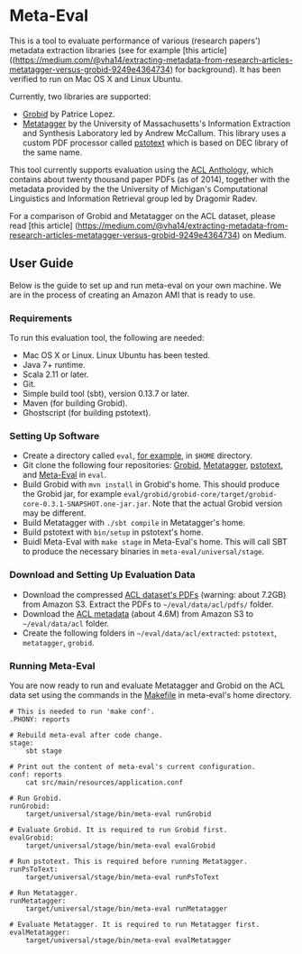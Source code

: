 # Meta-Eval

This is a tool to evaluate performance of various (research papers') metadata extraction
libraries (see for example [this article]((https://medium.com/@vha14/extracting-metadata-from-research-articles-metatagger-versus-grobid-9249e4364734) for background). It has been verified to run on Mac OS X and Linux Ubuntu.

Currently, two libraries are supported:

- [Grobid](https://github.com/kermitt2/grobid) by Patrice Lopez.
- [Metatagger](https://github.com/iesl/rexa1-metatagger) by the University of Massachusetts's Information Extraction and Synthesis Laboratory led by Andrew McCallum. This library uses a custom PDF processor called [pstotext](https://github.com/iesl/rexa1-pstotext) which is based on DEC library of the same name.

This tool currently supports evaluation using the [ACL Anthology](http://www.aclweb.org/anthology/), which contains about twenty thousand paper PDFs (as of 2014), together with the metadata provided by the the University of Michigan's Computational Linguistics and Information Retrieval group led by Dragomir Radev.

For a comparison of Grobid and Metatagger on the ACL dataset, please read [this article] (https://medium.com/@vha14/extracting-metadata-from-research-articles-metatagger-versus-grobid-9249e4364734) on Medium.

## User Guide

Below is the guide to set up and run meta-eval on your own machine. We are in the process of creating an Amazon AMI that is ready to use. 

### Requirements

To run this evaluation tool, the following are needed:

- Mac OS X or Linux. Linux Ubuntu has been tested.
- Java 7+ runtime.
- Scala 2.11 or later.
- Git.
- Simple build tool (sbt), version 0.13.7 or later.
- Maven (for building Grobid). 
- Ghostscript (for building pstotext).

### Setting Up Software

- Create a directory called `eval`, [for example](https://github.com/allenai/meta-eval/blob/master/src/main/resources/application.conf#L1), in `$HOME` directory. 
- Git clone the following four repositories: [Grobid](https://github.com/kermitt2/grobid), [Metatagger](https://github.com/iesl/rexa1-metatagger), [pstotext](https://github.com/iesl/rexa1-pstotext), and [Meta-Eval](https://github.com/allenai/meta-eval) in `eval`. 
- Build Grobid with `mvn install` in Grobid's home. This should produce the Grobid jar, for example `eval/grobid/grobid-core/target/grobid-core-0.3.1-SNAPSHOT.one-jar.jar`. Note that the actual Grobid version may be different. 
- Build Metatagger with `./sbt compile` in Metatagger's home.
- Build pstotext with `bin/setup` in pstotext's home. 
- Buidl Meta-Eval with `make stage` in Meta-Eval's home. This will call SBT to produce the necessary binaries in `meta-eval/universal/stage`.

### Download and Setting Up Evaluation Data

- Download the compressed [ACL dataset's PDFs](https://s3-us-west-2.amazonaws.com/ai2-s2/pipeline/source-data/acl-pdf/acl-pdf-2014-08-27.zip) (warning: about 7.2GB) from Amazon S3. Extract the PDFs to `~/eval/data/acl/pdfs/` folder.
- Download the [ACL metadata](https://s3-us-west-2.amazonaws.com/ai2-s2/pipeline/source-data/metadata-2014-08-25.json) (about 4.6M) from Amazon S3 to `~/eval/data/acl` folder. 
- Create the following folders in `~/eval/data/acl/extracted`: `pstotext`, `metatagger`, `grobid`.

### Running Meta-Eval

You are now ready to run and evaluate Metatagger and Grobid on the ACL data set using the commands in the [Makefile](https://github.com/allenai/meta-eval/blob/master/Makefile) in meta-eval's home directory.

```
# This is needed to run 'make conf'.
.PHONY: reports

# Rebuild meta-eval after code change.
stage:
	sbt stage

# Print out the content of meta-eval's current configuration.
conf: reports
	cat src/main/resources/application.conf

# Run Grobid.
runGrobid: 
	target/universal/stage/bin/meta-eval runGrobid

# Evaluate Grobid. It is required to run Grobid first.
evalGrobid:
	target/universal/stage/bin/meta-eval evalGrobid

# Run pstotext. This is required before running Metatagger.
runPsToText:
	target/universal/stage/bin/meta-eval runPsToText

# Run Metatagger.
runMetatagger:
	target/universal/stage/bin/meta-eval runMetatagger

# Evaluate Metatagger. It is required to run Metatagger first.
evalMetatagger:
	target/universal/stage/bin/meta-eval evalMetatagger
```

